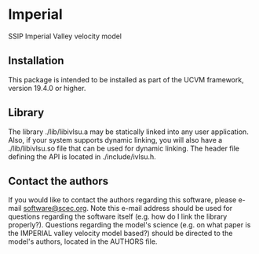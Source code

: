 # Imperial  

SSIP Imperial Valley velocity model

## Installation

This package is intended to be installed as part of the UCVM framework,
version 19.4.0 or higher. 

## Library

The library ./lib/libivlsu.a may be statically linked into any
user application. Also, if your system supports dynamic linking,
you will also have a ./lib/libivlsu.so file that can be used
for dynamic linking. The header file defining the API is located
in ./include/ivlsu.h.

## Contact the authors

If you would like to contact the authors regarding this software,
please e-mail software@scec.org. Note this e-mail address should
be used for questions regarding the software itself (e.g. how
do I link the library properly?). Questions regarding the model's
science (e.g. on what paper is the IMPERIAL valley velocity model
based?) should be directed to the model's authors, located in the
AUTHORS file.
